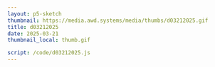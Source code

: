 ```yaml
---
layout: p5-sketch
thumbnail: https://media.awd.systems/media/thumbs/d03212025.gif
title: d03212025
date: 2025-03-21
thumbnail_local: thumb.gif

script: /code/d03212025.js
---
```

